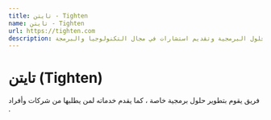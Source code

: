 ```yaml
---
title: تايتن - Tighten
name: تايتن - Tighten
url: https://tighten.com
description: تطوير الحلول البرمجية وتقديم استشارات في مجال التكنولوجيا والبرمجة.
---
```


# تايتن (Tighten)

فريق يقوم بتطوير حلول برمجية خاصة ، كما يقدم خدماته لمن يطلبها من شركات وأفراد .
